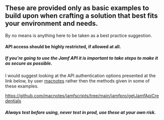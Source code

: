 ## These are provided only as basic examples to build upon when crafting a solution that best fits your environment and needs.

By no means is anything here to be taken as a best practice suggestion. 

#### API access should be highly restricted, if allowed at all. 

##### If you're going to use the Jamf API it is important to take steps to make it as secure as possible. 

I would suggest looking at the API authentication options presented at the link below, by user [macnotes](https://github.com/macnotes/) rather then the methods given in some of these examples.

https://github.com/macnotes/jamfscripts/tree/main/jamfpro/getJamfApiCredentials

##### Always test before using, never test in prod, use these at your own risk.
